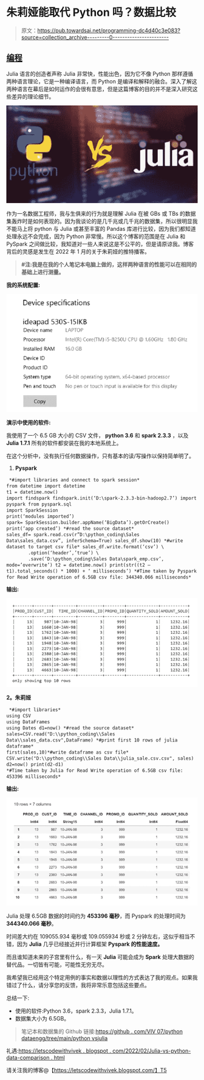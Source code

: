 # 朱莉娅能取代 Python 吗？数据比较

> 原文：<https://pub.towardsai.net/programming-dc4d40c3e083?source=collection_archive---------0----------------------->

## [编程](https://towardsai.net/p/category/programming)

Julia 语言的创造者声称 Julia 非常快，性能出色，因为它不像 Python 那样遵循两种语言理论，它是一种编译语言，而 Python 是编译和解释的融合。深入了解这两种语言在幕后是如何运作的会很有意思，但是这篇博客的目的并不是深入研究这些差异的理论细节。

![](img/c9218ea42f8b3338802c153906113f58.png)

作为一名数据工程师，我与生俱来的行为就是理解 Julia 在被 GBs 或 TBs 的数据集轰炸时是如何表现的。因为我谈论的是几千兆或几千兆的数据集，所以很明显我不能马上将 python 与 Julia 或甚至丰富的 Pandas 库进行比较，因为我们都知道处理永远不会完成，因为 Python 非常慢。所以这个博客的范围是在 Julia 和 PySpark 之间做比较，我知道对一些人来说这是不公平的，但是请原谅我。博客背后的灵感是发生在 2022 年 1 月的关于朱莉娅的推特播客。

> **#注:我是在我的个人笔记本电脑上做的，这样两种语言的性能可以在相同的基础上进行测量。**

**我的系统配置:**

![](img/96dcf017c40f73073c82b8110c396e28.png)

**演示中使用的软件:**

我使用了一个 6.5 GB 大小的 CSV 文件， **python 3.6** 和 **spark 2.3.3** ，以及 **Julia 1.7.1** 所有的软件都安装在我的本地系统上。

在这个分析中，没有执行任何数据操作，只有基本的读/写操作以保持简单明了。

1.  **Pyspark**

```
 *#import libraries and connect to spark session*
from datetime import datetime
t1 = datetime.now() 
import findspark findspark.init(‘D:\spark-2.3.3-bin-hadoop2.7’) import pyspark from pyspark.sql 
import SparkSession 
print(‘modules imported’) 
spark= SparkSession.builder.appName(‘BigData’).getOrCreate() print(‘app created’) *#read the source dataset* 
sales_df= spark.read.csv(r”D:\python_coding\Sales Data\sales_data.csv”, inferSchema=True) sales_df.show(10) *#write dataset to target csv file* sales_df.write.format(‘csv’) \ 
        .option(‘header’,’true’) \ 
        .save(‘D:\python_coding\Sales Data\spark_emp.csv’, mode=’overwrite’) t2 = datetime.now() print(str((t2 — t1).total_seconds() * 1000) + ‘ milliseconds’) *#Time taken by Pyspark for Read Write operation of 6.5GB csv file: 344340.066 milliseconds*
```

**输出:**

![](img/2530b1b498e2d9911981267a55fd1af7.png)

**2。朱莉娅**

```
 *#import libraries* 
using CSV 
using DataFrames 
using Dates d1=now() *#read the source dataset* sales=CSV.read("D:\\python_coding\\Sales Data\\sales_data.csv",DataFrame) *#print first 10 rows of julia dataframe*
first(sales,10)*#write dataframe as csv file* 
CSV.write("D:\\python_coding\\Sales Data\\julia_sale.csv.csv", sales) 
d2=now() print(d2-d1) 
*#Time taken by Julia for Read Write operation of 6.5GB csv file: 453396 milliseconds*
```

**输出:**

![](img/4ddf2574aac2cd736d55f5a0a355f935.png)

Julia 处理 6.5GB 数据的时间约为 **453396 毫秒**，而 Pyspark 的处理时间为 **344340.066 毫秒**。

时间差大约在 109055.934 毫秒或 109.055934 秒或 2 分钟左右，这似乎相当不错，因为 **Julia** 几乎已经接近并行计算框架 **Pyspark 的性能速度。**

而且谁知道未来的子宫里有什么，有一天 **Julia** 可能会成为 **Spark** 处理大数据的替代品。一切皆有可能，可能性无穷无尽。

我希望我已经用这个特定用例的事实和数据以理性的方式表达了我的观点。如果我错过了什么，请分享您的反馈，我将非常乐意包括这些要点。

总结一下:

*   使用的软件:Python 3.6，spark 2.3.3，Julia 1.7.1。
*   数据集大小为 6.5GB。

> 笔记本和数据集的 Github 链接:[https://github . com/VIV 07/python dataengg/tree/main/python vsjulia](https://github.com/viv07/PythonDataEngg/tree/main/PythonVSJulia)

礼遇:[https://letscodewithvivek . blogspot . com/2022/02/Julia-vs-python-data-comparison . html](https://letscodewithvivek.blogspot.com/2022/02/julia-vs-python-data-comparison.html)

请关注我的博客@【https://letscodewithvivek.blogspot.com/】T5